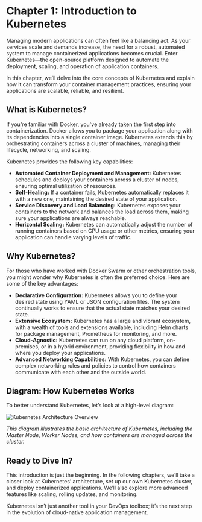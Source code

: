 
# Chapter 1: Introduction to Kubernetes

Managing modern applications can often feel like a balancing act. As your services scale and demands increase, the need for a robust, automated system to manage containerized applications becomes crucial. Enter Kubernetes—the open-source platform designed to automate the deployment, scaling, and operation of application containers.

In this chapter, we’ll delve into the core concepts of Kubernetes and explain how it can transform your container management practices, ensuring your applications are scalable, reliable, and resilient.

## What is Kubernetes?

If you're familiar with Docker, you've already taken the first step into containerization. Docker allows you to package your application along with its dependencies into a single container image. Kubernetes extends this by orchestrating containers across a cluster of machines, managing their lifecycle, networking, and scaling.

Kubernetes provides the following key capabilities:

- **Automated Container Deployment and Management:** Kubernetes schedules and deploys your containers across a cluster of nodes, ensuring optimal utilization of resources.
- **Self-Healing:** If a container fails, Kubernetes automatically replaces it with a new one, maintaining the desired state of your application.
- **Service Discovery and Load Balancing:** Kubernetes exposes your containers to the network and balances the load across them, making sure your applications are always reachable.
- **Horizontal Scaling:** Kubernetes can automatically adjust the number of running containers based on CPU usage or other metrics, ensuring your application can handle varying levels of traffic.

## Why Kubernetes?

For those who have worked with Docker Swarm or other orchestration tools, you might wonder why Kubernetes is often the preferred choice. Here are some of the key advantages:

- **Declarative Configuration:** Kubernetes allows you to define your desired state using YAML or JSON configuration files. The system continually works to ensure that the actual state matches your desired state.
- **Extensive Ecosystem:** Kubernetes has a large and vibrant ecosystem, with a wealth of tools and extensions available, including Helm charts for package management, Prometheus for monitoring, and more.
- **Cloud-Agnostic:** Kubernetes can run on any cloud platform, on-premises, or in a hybrid environment, providing flexibility in how and where you deploy your applications.
- **Advanced Networking Capabilities:** With Kubernetes, you can define complex networking rules and policies to control how containers communicate with each other and the outside world.

## Diagram: How Kubernetes Works

To better understand Kubernetes, let’s look at a high-level diagram:

![Kubernetes Architecture Overview](https://kubernetes.io/images/docs/kubernetes-cluster-architecture.svg)

*This diagram illustrates the basic architecture of Kubernetes, including the Master Node, Worker Nodes, and how containers are managed across the cluster.*

## Ready to Dive In?

This introduction is just the beginning. In the following chapters, we’ll take a closer look at Kubernetes’ architecture, set up our own Kubernetes cluster, and deploy containerized applications. We’ll also explore more advanced features like scaling, rolling updates, and monitoring.

Kubernetes isn’t just another tool in your DevOps toolbox; it’s the next step in the evolution of cloud-native application management.
